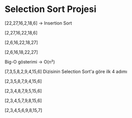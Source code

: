 # Selection Sort Projesi
[22,27,16,2,18,6] -> Insertion Sort

[2,27,16,22,18,6]

[2,6,16,22,18,27]

[2,6,16,18,22,27]

Big-O gösterimi -> O(n²)

[7,3,5,8,2,9,4,15,6] Dizisinin Selection Sort'a göre ilk 4 adımı

[2,3,5,8,7,9,4,15,6]

[2,3,4,8,7,9,5,15,6]

[2,3,4,5,7,9,8,15,6]

[2,3,4,5,6,9,8,15,7]